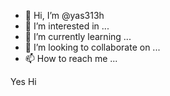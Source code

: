 - 👋 Hi, I’m @yas313h
- 👀 I’m interested in ...
- 🌱 I’m currently learning ...
- 💞️ I’m looking to collaborate on ...
- 📫 How to reach me ...

<!---
yas313h/yas313h is a ✨ special ✨ repository because its `README.md` (this file) appears on your GitHub profile.
You can click the Preview link to take a look at your changes.
--->
Yes
Hi
